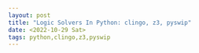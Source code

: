 ```yaml
---
layout: post
title: "Logic Solvers In Python: clingo, z3, pyswip"
date: <2022-10-29 Sat>
tags: python,clingo,z3,pyswip
---
```





